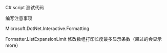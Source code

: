 C# script 测试代码

编写注意事项


Microsoft.DotNet.Interactive.Formatting

Formatter.ListExpansionLimit  修改数组打印长度最多显示条数（超过的会显示more）